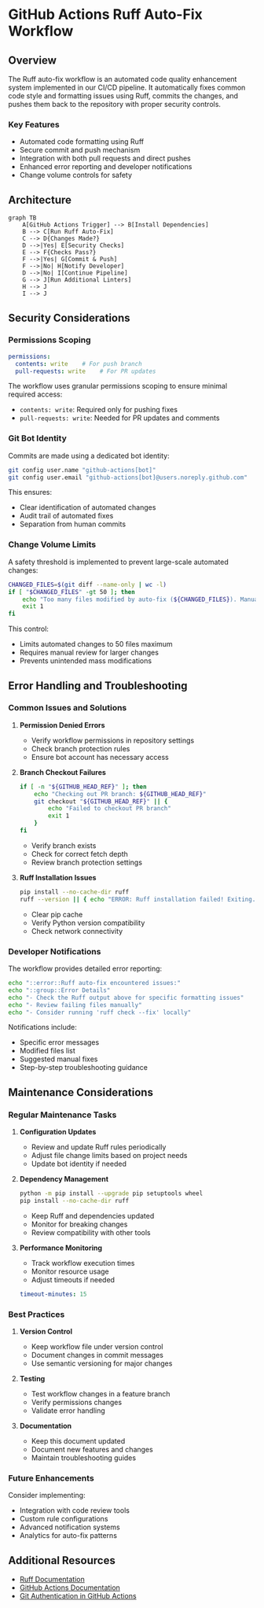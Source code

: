 # GitHub Actions Ruff Auto-Fix Workflow

## Overview

The Ruff auto-fix workflow is an automated code quality enhancement system implemented in our CI/CD pipeline. It automatically fixes common code style and formatting issues using Ruff, commits the changes, and pushes them back to the repository with proper security controls.

### Key Features

- Automated code formatting using Ruff
- Secure commit and push mechanism
- Integration with both pull requests and direct pushes
- Enhanced error reporting and developer notifications
- Change volume controls for safety

## Architecture

```mermaid
graph TB
    A[GitHub Actions Trigger] --> B[Install Dependencies]
    B --> C[Run Ruff Auto-Fix]
    C --> D{Changes Made?}
    D -->|Yes| E[Security Checks]
    E --> F{Checks Pass?}
    F -->|Yes| G[Commit & Push]
    F -->|No| H[Notify Developer]
    D -->|No| I[Continue Pipeline]
    G --> J[Run Additional Linters]
    H --> J
    I --> J
```

## Security Considerations

### Permissions Scoping

```yaml
permissions:
  contents: write    # For push branch
  pull-requests: write    # For PR updates
```

The workflow uses granular permissions scoping to ensure minimal required access:
- `contents: write`: Required only for pushing fixes
- `pull-requests: write`: Needed for PR updates and comments

### Git Bot Identity

Commits are made using a dedicated bot identity:
```bash
git config user.name "github-actions[bot]"
git config user.email "github-actions[bot]@users.noreply.github.com"
```

This ensures:
- Clear identification of automated changes
- Audit trail of automated fixes
- Separation from human commits

### Change Volume Limits

A safety threshold is implemented to prevent large-scale automated changes:
```bash
CHANGED_FILES=$(git diff --name-only | wc -l)
if [ "$CHANGED_FILES" -gt 50 ]; then
    echo "Too many files modified by auto-fix (${CHANGED_FILES}). Manual review needed."
    exit 1
fi
```

This control:
- Limits automated changes to 50 files maximum
- Requires manual review for larger changes
- Prevents unintended mass modifications

## Error Handling and Troubleshooting

### Common Issues and Solutions

1. **Permission Denied Errors**
   - Verify workflow permissions in repository settings
   - Check branch protection rules
   - Ensure bot account has necessary access

2. **Branch Checkout Failures**
   ```bash
   if [ -n "${GITHUB_HEAD_REF}" ]; then
       echo "Checking out PR branch: ${GITHUB_HEAD_REF}"
       git checkout "${GITHUB_HEAD_REF}" || {
           echo "Failed to checkout PR branch"
           exit 1
       }
   fi
   ```
   - Verify branch exists
   - Check for correct fetch depth
   - Review branch protection settings

3. **Ruff Installation Issues**
   ```bash
   pip install --no-cache-dir ruff
   ruff --version || { echo "ERROR: Ruff installation failed! Exiting..."; exit 1; }
   ```
   - Clear pip cache
   - Verify Python version compatibility
   - Check network connectivity

### Developer Notifications

The workflow provides detailed error reporting:
```bash
echo "::error::Ruff auto-fix encountered issues:"
echo "::group::Error Details"
echo "- Check the Ruff output above for specific formatting issues"
echo "- Review failing files manually"
echo "- Consider running 'ruff check --fix' locally"
```

Notifications include:
- Specific error messages
- Modified files list
- Suggested manual fixes
- Step-by-step troubleshooting guidance

## Maintenance Considerations

### Regular Maintenance Tasks

1. **Configuration Updates**
   - Review and update Ruff rules periodically
   - Adjust file change limits based on project needs
   - Update bot identity if needed

2. **Dependency Management**
   ```bash
   python -m pip install --upgrade pip setuptools wheel
   pip install --no-cache-dir ruff
   ```
   - Keep Ruff and dependencies updated
   - Monitor for breaking changes
   - Review compatibility with other tools

3. **Performance Monitoring**
   - Track workflow execution times
   - Monitor resource usage
   - Adjust timeouts if needed
   ```yaml
   timeout-minutes: 15
   ```

### Best Practices

1. **Version Control**
   - Keep workflow file under version control
   - Document changes in commit messages
   - Use semantic versioning for major changes

2. **Testing**
   - Test workflow changes in a feature branch
   - Verify permissions changes
   - Validate error handling

3. **Documentation**
   - Keep this document updated
   - Document new features and changes
   - Maintain troubleshooting guides

### Future Enhancements

Consider implementing:
- Integration with code review tools
- Custom rule configurations
- Advanced notification systems
- Analytics for auto-fix patterns

## Additional Resources

- [Ruff Documentation](https://github.com/astral-sh/ruff)
- [GitHub Actions Documentation](https://docs.github.com/en/actions)
- [Git Authentication in GitHub Actions](https://docs.github.com/en/actions/security-guides/automatic-token-authentication)
